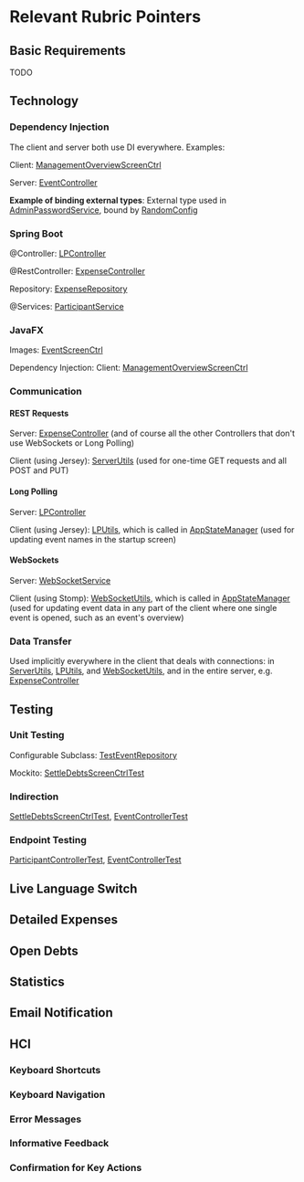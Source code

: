 # Relevant Rubric Pointers
## Basic Requirements

TODO

## Technology

### Dependency Injection

The client and server both use DI everywhere. Examples:

Client: [ManagementOverviewScreenCtrl](/client/src/main/java/client/scenes/ManagementOverviewScreenCtrl.java)

Server: [EventController](/server/src/main/java/server/api/EventController.java)

**Example of binding external types**:
External type used in [AdminPasswordService](/server/src/main/java/server/api/AdminPasswordService.java), 
bound by [RandomConfig](/server/src/main/java/server/config/RandomConfig.java)

### Spring Boot

@Controller: [LPController](/server/src/main/java/server/api/LPController.java)

@RestController: [ExpenseController](/server/src/main/java/server/api/ExpenseController.java)

Repository: [ExpenseRepository](/server/src/main/java/server/database/ExpenseRepository.java)

@Services: [ParticipantService](/server/src/main/java/server/api/ParticipantService.java)

### JavaFX

Images: [EventScreenCtrl](/client/src/main/java/client/scenes/EventScreenCtrl.java)

Dependency Injection: Client: [ManagementOverviewScreenCtrl](/client/src/main/java/client/scenes/ManagementOverviewScreenCtrl.java)

### Communication

#### REST Requests

Server: [ExpenseController](/server/src/main/java/server/api/ExpenseController.java) (and of course all the other Controllers that don't use WebSockets or Long Polling)

Client (using Jersey): [ServerUtils](/client/src/main/java/client/utils/ServerUtils.java) (used for one-time GET requests and all POST and PUT)

#### Long Polling

Server: [LPController](/server/src/main/java/server/api/LPController.java)

Client (using Jersey): [LPUtils](/client/src/main/java/client/utils/LPUtils.java), which is called in [AppStateManager](/client/src/main/java/client/utils/AppStateManager.java) (used for updating event names in the startup screen)

#### WebSockets

Server: [WebSocketService](/server/src/main/java/server/websockets/WebSocketService.java)

Client (using Stomp): [WebSocketUtils](/client/src/main/java/client/utils/WebSocketUtils.java), which is called in [AppStateManager](/client/src/main/java/client/utils/AppStateManager.java) (used for updating event data in any part of the client where one single event is opened, such as an event's overview)

### Data Transfer

Used implicitly everywhere in the client that deals with connections: in [ServerUtils](/client/src/main/java/client/utils/ServerUtils.java), [LPUtils](/client/src/main/java/client/utils/LPUtils.java), and [WebSocketUtils](/client/src/main/java/client/utils/WebSocketUtils.java), and in the entire server, e.g. [ExpenseController](/server/src/main/java/server/api/ExpenseController.java)

## Testing

### Unit Testing

Configurable Subclass: [TestEventRepository](/server/src/test/java/server/api/TestEventRepository.java)

Mockito: [SettleDebtsScreenCtrlTest](/client/src/test/java/client/scenes/SettleDebtsScreenCtrlTest.java)

### Indirection

[SettleDebtsScreenCtrlTest](/client/src/test/java/client/scenes/SettleDebtsScreenCtrlTest.java), [EventControllerTest](/server/src/test/java/server/api/EventControllerTest.java)

### Endpoint Testing

[ParticipantControllerTest](/server/src/test/java/server/api/ParticipantControllerTest.java), [EventControllerTest](/server/src/test/java/server/api/EventControllerTest.java)

## Live Language Switch

## Detailed Expenses

## Open Debts

## Statistics

## Email Notification

## HCI

### Keyboard Shortcuts

### Keyboard Navigation

### Error Messages

### Informative Feedback

### Confirmation for Key Actions
